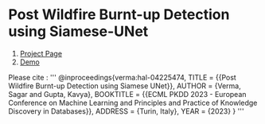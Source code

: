# Post Wildfire Burnt-up Detection using Siamese-UNet

1. [Project Page](https://engine.granular.ai/organizations/granular/projects/646d44529524184c572daa46/overview)
2. [Demo](http://fire-map.org/)

Please cite :
'''
@inproceedings{verma:hal-04225474,
  TITLE = {{Post Wildfire Burnt-up Detection using Siamese UNet}},
  AUTHOR = {Verma, Sagar and Gupta, Kavya},
  BOOKTITLE = {{ECML PKDD 2023 - European Conference on Machine Learning and Principles and Practice of Knowledge Discovery in Databases}},
  ADDRESS = {Turin, Italy},
  YEAR = {2023}
}
'''
